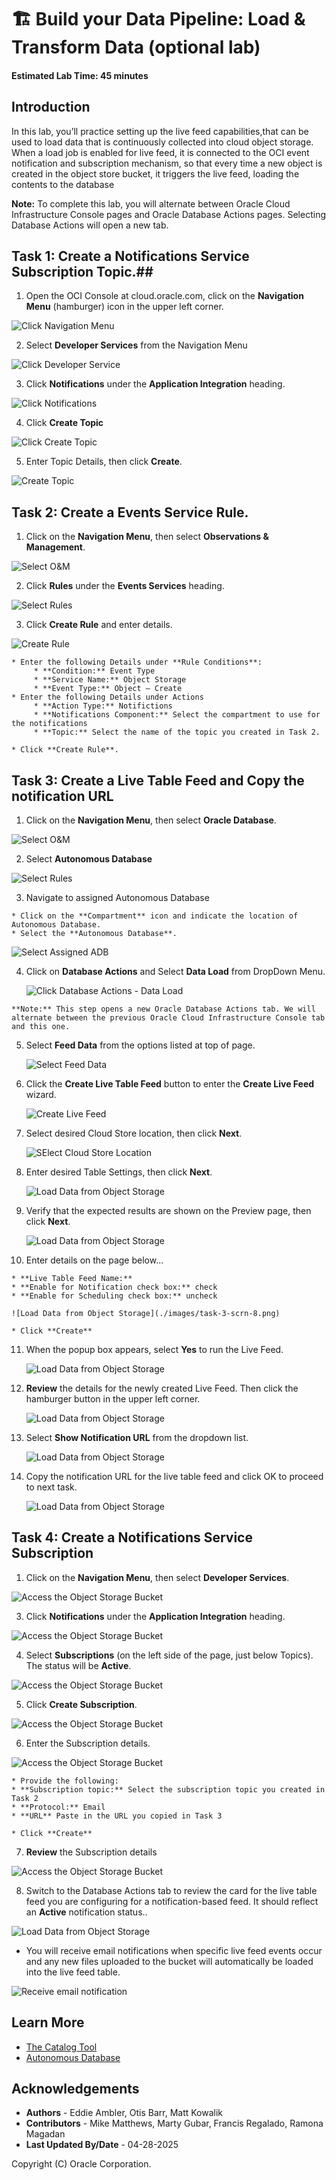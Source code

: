 # 🏗️ Build your Data Pipeline: Load & Transform Data (optional lab)

#### Estimated Lab Time: 45 minutes

## Introduction

In this lab, you’ll practice setting up the live feed capabilities,that can be used to load data that is continuously collected into cloud object storage.  When a load job is enabled for live feed, it is connected to the OCI event notification and subscription mechanism, so that every time a new object is created in the object store bucket, it triggers the live feed, loading the contents to the database

**Note:** To complete this lab, you will alternate between Oracle Cloud Infrastructure Console pages and Oracle Database Actions pages.  Selecting Database Actions will open a new tab.

## Task 1: Create a Notifications Service Subscription Topic.##

  1.	Open the OCI Console at cloud.oracle.com, click on the **Navigation Menu** (hamburger) icon in the upper left corner.

  ![Click Navigation Menu](./images/task-1-scrn-1.png)

  2. Select **Developer Services** from the Navigation Menu

  ![Click Developer Service](./images/task-1-scrn-2.png)

  3. Click **Notifications** under the **Application Integration** heading.

  ![Click Notifications](./images/task-1-scrn-3.png)

  4. Click **Create Topic**

  ![Click Create Topic](./images/task-1-scrn-4.png)

  5. Enter Topic Details, then click **Create**.

  ![Create Topic](./images/task-1-scrn-5.png)

## Task 2: Create a Events Service Rule.

  1. Click on the **Navigation Menu**, then select **Observations & Management**.

  ![Select O&M](./images/task-1-scrn-2.png)

  2. Click **Rules** under the **Events Services** heading.

  ![Select Rules](./images/task-2-scrn-3.png)

  3. Click **Create Rule** and enter details.

  ![Create Rule](./images/task-2-scrn-4.png)

    * Enter the following Details under **Rule Conditions**:
         * **Condition:** Event Type
         * **Service Name:** Object Storage
         * **Event Type:** Object – Create
    * Enter the following Details under Actions
         * **Action Type:** Notifictions
         * **Notifications Component:** Select the compartment to use for the notifications
         * **Topic:** Select the name of the topic you created in Task 2.

    * Click **Create Rule**.

## Task 3: Create a Live Table Feed and Copy the notification URL

  1. Click on the **Navigation Menu**, then select **Oracle Database**.

  ![Select O&M](./images/task-3-scrn-1.png)

  2. Select **Autonomous Database**

  ![Select Rules](./images/task-3-scrn-2.png)

  3. Navigate to assigned Autonomous Database

    * Click on the **Compartment** icon and indicate the location of Autonomous Database.
    * Select the **Autonomous Database**.

  ![Select Assigned ADB](./images/navigate-to-assigned-adb.png)

  4. Click on **Database Actions** and Select **Data Load** from DropDown Menu.

      ![Click Database Actions - Data Load](./images/db-actions-data-load.png)

    **Note:** This step opens a new Oracle Database Actions tab. We will alternate between the previous Oracle Cloud Infrastructure Console tab and this one.

  5. Select **Feed Data** from the options listed at top of page.

      ![Select Feed Data](./images/task-3-scrn-3.png)

  6. Click the **Create Live Table Feed** button to enter the **Create Live Feed** wizard.

      ![Create Live Feed](./images/task-3-scrn-4.png)

  7. Select desired Cloud Store location, then click **Next**.

      ![SElect Cloud Store Location](./images/task-3-scrn-5.png)

  8. Enter desired Table Settings, then click **Next**.

      ![Load Data from Object Storage](./images/task-3-scrn-6.png)

  9. Verify that the expected results are shown on the Preview page, then click **Next**.

      ![Load Data from Object Storage](./images/task-3-scrn-7.png)

  10. Enter details on the page below...

    * **Live Table Feed Name:**
    * **Enable for Notification check box:** check
    * **Enable for Scheduling check box:** uncheck

    ![Load Data from Object Storage](./images/task-3-scrn-8.png)

    * Click **Create**

  11. When the popup box appears, select **Yes** to run the Live Feed.

      ![Load Data from Object Storage](./images/task-3-scrn-9.png)

  12. **Review** the details for the newly created Live Feed.  Then click the hamburger button in the upper left corner.

      ![Load Data from Object Storage](./images/task-3-scrn-10.png)

  13. Select **Show Notification URL** from the dropdown list.

      ![Load Data from Object Storage](./images/task-3-scrn-11.png)

  14. Copy the notification URL for the live table feed and click OK to proceed to next task.

      ![Load Data from Object Storage](./images/task-3-scrn-12.png)

## Task 4: Create a Notifications Service Subscription

  1. Click on the **Navigation Menu**, then select **Developer Services**.

  ![Access the Object Storage Bucket](./images/task-1-scrn-2.png)

  3. Click **Notifications** under the **Application Integration** heading.

  ![Access the Object Storage Bucket](./images/task-1-scrn-3.png)

  4. Select **Subscriptions** (on the left side of the page, just below Topics).  The status will be **Active**.

  ![Access the Object Storage Bucket](./images/task-4-scrn-4.png)

  5. Click **Create Subscription**.

  ![Access the Object Storage Bucket](./images/task-4-scrn-5.png)

  6. Enter the Subscription details.

  ![Access the Object Storage Bucket](./images/task-4-scrn-6.png)

    * Provide the following:
    * **Subscription topic:** Select the subscription topic you created in Task 2
    * **Protocol:** Email
    * **URL** Paste in the URL you copied in Task 3

    * Click **Create**

  7. **Review** the Subscription details

  ![Access the Object Storage Bucket](./images/task-4-scrn-7.png)

  8. Switch to the Database Actions tab to review the card for the live table feed you are configuring for a notification-based feed.  It should reflect an **Active** notification status..

  ![Load Data from Object Storage](./images/task-5-scrn-4.png)

  * You will receive email notifications when specific live feed events occur and any new files uploaded to the bucket will automatically be loaded into the live feed table.

  ![Receive email notification](./images/confirm-email-notification.png)

## Learn More

* [The Catalog Tool](https://docs.oracle.com/en/cloud/paas/autonomous-database/serverless/adbsb/catalog-entities.html)
* [Autonomous Database](https://docs.oracle.com/en/cloud/paas/autonomous-database/index.html)

## Acknowledgements

* **Authors** - Eddie Ambler, Otis Barr, Matt Kowalik
* **Contributors** - Mike Matthews, Marty Gubar, Francis Regalado, Ramona Magadan
* **Last Updated By/Date** - 04-28-2025

Copyright (C) Oracle Corporation.
